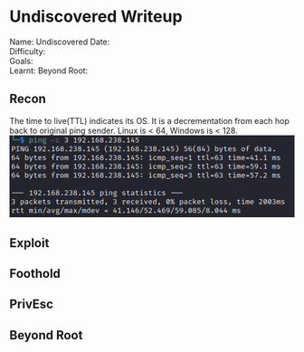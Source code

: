 # Undiscovered Writeup

Name: Undiscovered
Date:  
Difficulty:  
Goals:  
Learnt:
Beyond Root:

## Recon

The time to live(TTL) indicates its OS. It is a decrementation from each hop back to original ping sender. Linux is < 64, Windows is < 128.
![ping](OS-ProvingGrounds/Apex/Screenshots/ping.png)
	
## Exploit

## Foothold

## PrivEsc

## Beyond Root

      
